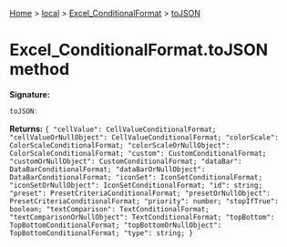 [Home](./index) &gt; [local](local.md) &gt; [Excel\_ConditionalFormat](local.excel_conditionalformat.md) &gt; [toJSON](local.excel_conditionalformat.tojson.md)

# Excel\_ConditionalFormat.toJSON method


**Signature:**
```javascript
toJSON:
```
**Returns:** `{
            "cellValue": CellValueConditionalFormat;
            "cellValueOrNullObject": CellValueConditionalFormat;
            "colorScale": ColorScaleConditionalFormat;
            "colorScaleOrNullObject": ColorScaleConditionalFormat;
            "custom": CustomConditionalFormat;
            "customOrNullObject": CustomConditionalFormat;
            "dataBar": DataBarConditionalFormat;
            "dataBarOrNullObject": DataBarConditionalFormat;
            "iconSet": IconSetConditionalFormat;
            "iconSetOrNullObject": IconSetConditionalFormat;
            "id": string;
            "preset": PresetCriteriaConditionalFormat;
            "presetOrNullObject": PresetCriteriaConditionalFormat;
            "priority": number;
            "stopIfTrue": boolean;
            "textComparison": TextConditionalFormat;
            "textComparisonOrNullObject": TextConditionalFormat;
            "topBottom": TopBottomConditionalFormat;
            "topBottomOrNullObject": TopBottomConditionalFormat;
            "type": string;
        }`

